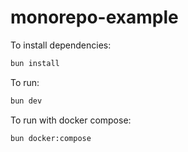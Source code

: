 # monorepo-example

To install dependencies:

```bash
bun install
```

To run:

```bash
bun dev
```

To run with docker compose:

```bash
bun docker:compose
```
